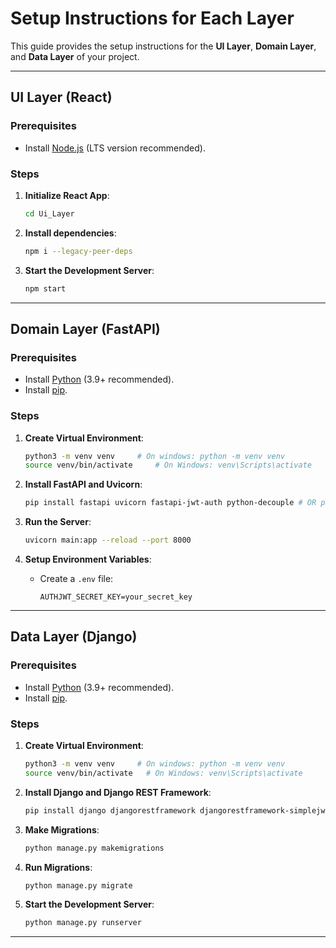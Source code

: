 # Setup Instructions for Each Layer

This guide provides the setup instructions for the **UI Layer**, **Domain Layer**, and **Data Layer** of your project.

---

## **UI Layer (React)**

### Prerequisites
- Install [Node.js](https://nodejs.org/) (LTS version recommended).

### Steps
1. **Initialize React App**:
   ```bash
   cd Ui_Layer
   ```

2. **Install dependencies**:
   ```bash
   npm i --legacy-peer-deps
   ```

3. **Start the Development Server**:
   ```bash
   npm start
   ```

---

## **Domain Layer (FastAPI)**

### Prerequisites
- Install [Python](https://www.python.org/) (3.9+ recommended).
- Install [pip](https://pip.pypa.io/en/stable/).

### Steps
1. **Create Virtual Environment**:
   ```bash
   python3 -m venv venv     # On windows: python -m venv venv
   source venv/bin/activate     # On Windows: venv\Scripts\activate
   ```

2. **Install FastAPI and Uvicorn**:
   ```bash
   pip install fastapi uvicorn fastapi-jwt-auth python-decouple # OR pip install "fastapi[all]"
   ```

    
4. **Run the Server**:
   ```bash
   uvicorn main:app --reload --port 8000
   ```

5. **Setup Environment Variables**:
   - Create a `.env` file:
     ```env
     AUTHJWT_SECRET_KEY=your_secret_key
     ```

---

## **Data Layer (Django)**

### Prerequisites
- Install [Python](https://www.python.org/) (3.9+ recommended).
- Install [pip](https://pip.pypa.io/en/stable/).

### Steps
1. **Create Virtual Environment**:
   ```bash
   python3 -m venv venv     # On windows: python -m venv venv
   source venv/bin/activate   # On Windows: venv\Scripts\activate
   ```

2. **Install Django and Django REST Framework**:
   ```bash
   pip install django djangorestframework djangorestframework-simplejwt 
   ```


4. **Make Migrations**:
   ```bash
   python manage.py makemigrations
   ```

4. **Run Migrations**:
   ```bash
   python manage.py migrate
   ```

5. **Start the Development Server**:
   ```bash
   python manage.py runserver
   ```

---